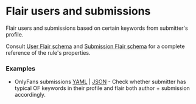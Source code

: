 # Flair users and submissions

Flair users and submissions based on certain keywords from submitter's profile.

Consult [User Flair schema](https://json-schema.app/view/%23%2Fdefinitions%2FUserFlairActionJson?url=https%3A%2F%2Fraw.githubusercontent.com%2FFoxxMD%2Fcontext-mod%2Fmaster%2Fsrc%2FSchema%2FApp.json) and [Submission Flair schema](https://json-schema.app/view/%23%2Fdefinitions%2FFlairActionJson?url=https%3A%2F%2Fraw.githubusercontent.com%2FFoxxMD%2Fcontext-mod%2Fmaster%2Fsrc%2FSchema%2FApp.json) for a complete reference of the rule's properties.

### Examples

* OnlyFans submissions [YAML](/docs/examples/onlyFansFlair/onlyFansFlair.yaml) | [JSON](/docs/examples/onlyfansFlair/onlyfansFlair.json5) - Check whether submitter has typical OF keywords in their profile and flair both author + submission accordingly.
